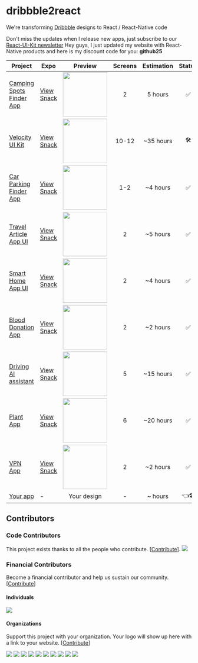 # dribbble2react
We're transforming [Dribbble](https://dribbble.com/) designs to React / React-Native code

Don't miss the updates when I release new apps, just subscribe to our [React-UI-Kit newsletter](https://react-ui-kit.com/)
Hey guys, I just updated my website with React-Native products and here is my discount code for you: **github25**

| Project | Expo | Preview | Screens | Estimation | Status |
| ------ | ------ | :------: | :------: | :------: | :------: |
| [Camping Spots Finder App](https://dribbble.com/shots/5765449-Camping-Spots-Finder-App-Day-364-365-Project365/attachments/1243964) | [View Snack](https://snack.expo.io/@react-ui-kit/camping-spots-finder-app) | <img src="https://cdn.dribbble.com/users/386883/screenshots/5765449/attachments/1243964/30122018-design.png" width="120" /> | 2 | 5 hours | :white_check_mark: |
| [Velocity UI Kit](https://www.invisionapp.com/inside-design/design-resources/design-system-dashboard-ui-kit/) | [View Snack](https://snack.expo.io/@react-ui-kit/velocity-ui-kit) | <img src="https://s3.amazonaws.com/www-inside-design/uploads/2019/01/velocity-gallery-md-4.png" width="120" /> | 10-12 | ~35 hours | :hammer_and_wrench: |
| [Car Parking Finder App](https://dribbble.com/shots/5361780-Car-Parking-Finder-App-Day-280-365-Project365/attachments/1162528) | [View Snack](https://snack.expo.io/@react-ui-kit/car-parking-finder-app) | <img src="https://cdn.dribbble.com/users/386883/screenshots/5361780/attachments/1162528/07102018-design.png" width="120" /> | 1-2 | ~4 hours | :white_check_mark: |
| [Travel Article App UI](https://dribbble.com/shots/5717917-Travel-Article-Application/attachments/1234851) | [View Snack](https://snack.expo.io/@react-ui-kit/travel-article-app-ui) | <img src="https://cdn.dribbble.com/users/1631607/screenshots/5717917/attachments/1234851/____-1.0.png" width="120" /> | 2 | ~5 hours | :white_check_mark: |
| [Smart Home App UI](https://dribbble.com/shots/4585243-Smart-Home-App-Ui/attachments/1036679) | [View Snack](https://snack.expo.io/@react-ui-kit/smart-home-app-ui) | <img src="https://cdn.dribbble.com/users/968354/screenshots/4585243/attachments/1036679/smart_home_app_ui_attachment.png" width="120" /> | 2 | ~4 hours | :white_check_mark: |
| [Blood Donation App](https://dribbble.com/shots/5755829-Blood-Donation-App-Day-361-365-Project365/attachments/1242361) | [View Snack](https://snack.expo.io/@react-ui-kit/blood-donation-app) | <img src="https://cdn.dribbble.com/users/386883/screenshots/5755829/attachments/1242361/27122018-design.png" width="120" /> | 2 | ~2 hours | :white_check_mark: |
| [Driving AI assistant](https://dribbble.com/shots/4560198-Driving-AI-assistant/attachments/1031428) | [View Snack](https://snack.expo.io/@react-ui-kit/driving-ai-assistant) | <img src="https://cdn.dribbble.com/users/389060/screenshots/4560198/attachments/1031428/expanded.png" width="120" /> | 5 | ~15 hours | :white_check_mark: | 
| [Plant App](https://dribbble.com/shots/4569970-Plant-Freebie-2-Dribbble-Invites/attachments/1033490) | [View Snack](https://snack.expo.io/@react-ui-kit/plant-app) | <img src="https://cdn.dribbble.com/users/1002086/screenshots/4569970/attachments/1033490/hd.png" width="120" /> | 6 | ~20 hours | :white_check_mark: |
| [VPN App](https://project365.design/2018/10/05/day-278-vpn-mobile-app-ui-kit-sketch-freebie/) | [View Snack](https://expo.io/snacks/@react-ui-kit) | <img src="https://project365.design/wp-content/uploads/2018/10/05102018-design.png" width="120" /> | 2 | ~2 hours | :white_check_mark: |
| [Your app](https://github.com/react-ui-kit/dribbble2react/issues/new?assignees=&labels=&template=feature_request.md&title=) | - | Your design | - | ~ hours | :point_left::hammer_and_wrench: |

## Contributors

### Code Contributors

This project exists thanks to all the people who contribute. [[Contribute](CONTRIBUTING.md)].
<a href="https://github.com/react-ui-kit/dribbble2react/graphs/contributors"><img src="https://opencollective.com/dribbble2react/contributors.svg?width=890&button=false" /></a>

### Financial Contributors

Become a financial contributor and help us sustain our community. [[Contribute](https://opencollective.com/dribbble2react/contribute)]

#### Individuals

<a href="https://opencollective.com/dribbble2react"><img src="https://opencollective.com/dribbble2react/individuals.svg?width=890"></a>

#### Organizations

Support this project with your organization. Your logo will show up here with a link to your website. [[Contribute](https://opencollective.com/dribbble2react/contribute)]

<a href="https://opencollective.com/dribbble2react/organization/0/website"><img src="https://opencollective.com/dribbble2react/organization/0/avatar.svg"></a>
<a href="https://opencollective.com/dribbble2react/organization/1/website"><img src="https://opencollective.com/dribbble2react/organization/1/avatar.svg"></a>
<a href="https://opencollective.com/dribbble2react/organization/2/website"><img src="https://opencollective.com/dribbble2react/organization/2/avatar.svg"></a>
<a href="https://opencollective.com/dribbble2react/organization/3/website"><img src="https://opencollective.com/dribbble2react/organization/3/avatar.svg"></a>
<a href="https://opencollective.com/dribbble2react/organization/4/website"><img src="https://opencollective.com/dribbble2react/organization/4/avatar.svg"></a>
<a href="https://opencollective.com/dribbble2react/organization/5/website"><img src="https://opencollective.com/dribbble2react/organization/5/avatar.svg"></a>
<a href="https://opencollective.com/dribbble2react/organization/6/website"><img src="https://opencollective.com/dribbble2react/organization/6/avatar.svg"></a>
<a href="https://opencollective.com/dribbble2react/organization/7/website"><img src="https://opencollective.com/dribbble2react/organization/7/avatar.svg"></a>
<a href="https://opencollective.com/dribbble2react/organization/8/website"><img src="https://opencollective.com/dribbble2react/organization/8/avatar.svg"></a>
<a href="https://opencollective.com/dribbble2react/organization/9/website"><img src="https://opencollective.com/dribbble2react/organization/9/avatar.svg"></a>
